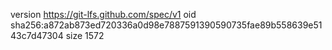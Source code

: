 version https://git-lfs.github.com/spec/v1
oid sha256:a872ab873ed720336a0d98e7887591390590735fae89b558639e5143c7d47304
size 1572
